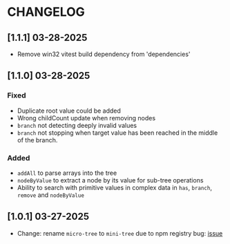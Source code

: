 # CHANGELOG

## [1.1.1] 03-28-2025

- Remove win32 vitest build dependency from 'dependencies'

## [1.1.0] 03-28-2025

### Fixed

- Duplicate root value could be added
- Wrong childCount update when removing nodes
- `branch` not detecting deeply invalid values
- `branch` not stopping when target value has been reached in the middle of the branch.

### Added

- `addAll` to parse arrays into the tree
- `nodeByValue` to extract a node by its value for sub-tree operations
- Ability to search with primitive values in complex data in `has`, `branch`, `remove` and `nodeByValue`

## [1.0.1] 03-27-2025

- Change: rename `micro-tree` to `mini-tree` due to npm registry bug: [issue](https://github.com/npm/cli/issues/8194)
